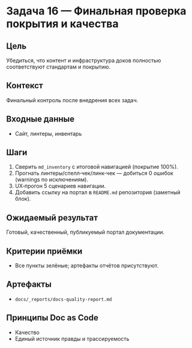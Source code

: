 # Задача 16 — Финальная проверка покрытия и качества

## Цель
Убедиться, что контент и инфраструктура доков полностью соответствуют стандартам и покрытию.

## Контекст
Финальный контроль после внедрения всех задач.

## Входные данные
- Сайт, линтеры, инвентарь

## Шаги
1. Сверить `md_inventory` с итоговой навигацией (покрытие 100%).
2. Прогнать линтеры/спелл‑чек/линк‑чек — добиться 0 ошибок (warnings по исключениям).
3. UX‑прогон 5 сценариев навигации.
4. Добавить ссылку на портал в `README.md` репозитория (заметный блок).

## Ожидаемый результат
Готовый, качественный, публикуемый портал документации.

## Критерии приёмки
- Все пункты зелёные; артефакты отчётов присутствуют.

## Артефакты
- `docs/_reports/docs-quality-report.md`

## Принципы Doc as Code
- Качество
- Единый источник правды и трассируемость
